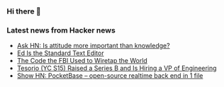 ### Hi there 👋

<!--
**arashid-sh/arashid-sh** is a ✨ _special_ ✨ repository because its `README.md` (this file) appears on your GitHub profile.

Here are some ideas to get you started:

- 🔭 I’m currently working on ...
- 🌱 I’m currently learning ...
- 👯 I’m looking to collaborate on ...
- 🤔 I’m looking for help with ...
- 💬 Ask me about ...
- 📫 How to reach me: ...
- 😄 Pronouns: ...
- ⚡ Fun fact: ...
-->

### Latest news from Hacker news
<!-- BLOG-POST-LIST:START -->
- [Ask HN: Is attitude more important than knowledge?](https://news.ycombinator.com/item?id=32013949)
- [Ed Is the Standard Text Editor](https://wiki.c2.com/?EdIsTheStandardTextEditor)
- [The Code the FBI Used to Wiretap the World](https://www.vice.com/en/article/v7veg8/anom-app-source-code-operation-trojan-shield-an0m)
- [Tesorio &lpar;YC S15&rpar; Raised a Series B and Is Hiring a VP of Engineering](https://www.tesorio.com/careers#job-openings)
- [Show HN: PocketBase – open-source realtime back end in 1 file](https://github.com/pocketbase/pocketbase)
<!-- BLOG-POST-LIST:END -->

